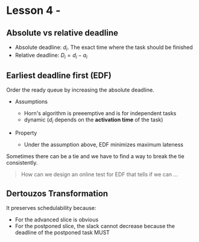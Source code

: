# Lesson 4 - 

## Absolute vs relative deadline

- Absolute deadline: $d_i$. The exact time where the task should be finished
- Relative deadline: $D_i = d_i - a_i$

## Earliest deadline first (EDF)
Order the ready queue by increasing the absolute deadline.

- Assumptions
    - Horn's algorithm is preeemptive and is for independent tasks
    - dynamic ($d_i$ depends on the **activation time** of the task)

- Property
    - Under the assumption above, EDF minimizes maximum lateness

Sometimes there can be a tie and we have to find a way to break the tie consistently.

> How can we design an online test for EDF that tells if we can ...

## Dertouzos Transformation
It preserves schedulability because:
- For the advanced slice is obvious
- For the postponed slice, the slack cannot decrease because the deadline of the postponed task MUST 




